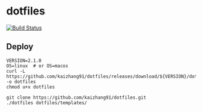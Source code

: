 # dotfiles

[![Build Status](https://travis-ci.org/kaizhang91/dotfiles.svg?branch=master)](https://travis-ci.org/kaizhang91/dotfiles)

## Deploy

```
VERSION=2.1.0
OS=linux  # or OS=macos
curl -L https://github.com/kaizhang91/dotfiles/releases/download/${VERSION}/dotfiles-${OS} -o dotfiles
chmod u+x dotfiles

git clone https://github.com/kaizhang91/dotfiles.git
./dotfiles dotfiles/templates/
```
